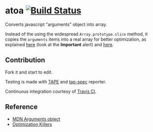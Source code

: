 # atoa [![Build Status](https://travis-ci.org/Nexxa/atoa.svg?branch=master)](https://travis-ci.org/Nexxa/atoa)

Converts javascript "arguments" object into array.

Instead of the using the widespread `Array.prototype.slice` method, it copies the `arguments` items into a real array for better optimization, as explained [here](https://developer.mozilla.org/en-US/docs/Web/JavaScript/Reference/Functions/arguments) (look at the **Important** alert) and [here](https://github.com/petkaantonov/bluebird/wiki/Optimization-killers#32-leaking-arguments).

## Contribution

Fork it and start to edit.

Testing is made with [TAPE](https://github.com/substack/tape) and [tap-spec](https://github.com/scottcorgan/tap-spec) reporter.

Continuous integration courtesy of [Travis CI](https://travis-ci.org/).

## Reference

- [MDN Arguments object](https://developer.mozilla.org/en-US/docs/Web/JavaScript/Reference/Functions/arguments)
- [Optimization Killers](https://github.com/petkaantonov/bluebird/wiki/Optimization-killers#32-leaking-arguments)
